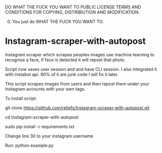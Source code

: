 DO WHAT THE FUCK YOU WANT TO PUBLIC LICENSE TERMS AND CONDITIONS FOR COPYING, DISTRIBIUTION AND MODIFICATION.

0. You just do WHAT THE FUCK YOU WANT TO.

# Instagram-scraper-with-autopost

Instagram scraper which scrapes peoples images use machine learning to recognise a face, if face
is detected it will repost that photo.

Script now saves user session and and have CLI session. 
I also integrated it with instabot api.
90% of it are junk code I will fix it later.

This script scrapes images from users and then repost them under your Instagram accounts with your own tags. 

To install script:

git clone https://github.com/reliefs/Instagram-scraper-with-autopost.git

cd Instagram-scraper-with-autopost

sudo pip install -r requirements.txt

Change line 30 to your instagram username

Run: python example.py

